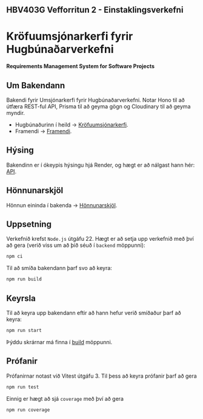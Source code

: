 ## HBV403G Vefforritun 2 - Einstaklingsverkefni
# Kröfuumsjónarkerfi fyrir Hugbúnaðarverkefni
#### Requirements Management System for Software Projects

## Um Bakendann
Bakendi fyrir Umsjónarkerfi fyrir Hugbúnaðarverkefni. Notar Hono til að útfæra REST-ful API, Prisma til að geyma gögn og Cloudinary til að geyma myndir. 
* Hugbúnaðurinn í heild → [Kröfuumsjónarkerfi](../README.md).
* Framendi → [Framendi](../frontend/README.md).

## Hýsing
Bakendinn er í ókeypis hýsingu hjá Render, og hægt er að nálgast hann hér: [API](https://hbv403g-vef2-ev2-pls.onrender.com).

## Hönnunarskjöl
Hönnun eininda í bakenda → [Hönnunarskjöl](designDocs/design.md).

## Uppsetning
Verkefnið krefst `Node.js` útgáfu 22. Hægt er að setja upp verkefnið með því að gera (verið viss um að þið séuð í `backend` möppunni):
```bash
npm ci
```
Til að smíða bakendann þarf svo að keyra:
```bash
npm run build
```

## Keyrsla
Til að keyra upp bakendann eftir að hann hefur verið smíðaður þarf að keyra:
```bash
npm run start
```

Þýddu skrárnar má finna í [build](build/) möppunni.

## Prófanir
Prófanirnar notast við Vitest útgáfu 3.
Til þess að keyra prófanir þarf að gera 
```bash
npm run test
```
Einnig er hægt að sjá `coverage` með því að gera
```bash
npm run coverage
```
